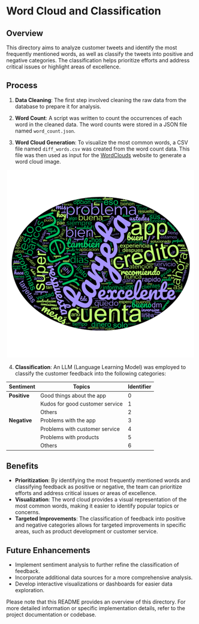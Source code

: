 # Word Cloud and Classification

## Overview

This directory aims to analyze customer tweets and identify the most frequently mentioned words, as well as classify the tweets into positive and negative categories. The classification helps prioritize efforts and address critical issues or highlight areas of excellence.

## Process

1. **Data Cleaning**: The first step involved cleaning the raw data from the database to prepare it for analysis.

2. **Word Count**: A script was written to count the occurrences of each word in the cleaned data. The word counts were stored in a JSON file named `word_count.json`.

3. **Word Cloud Generation**: To visualize the most common words, a CSV file named `diff_words.csv` was created from the word count data. This file was then used as input for the [WordClouds](https://www.wordclouds.com/) website to generate a word cloud image.
<p align="center">
<img src="wordcloud.png" alt="WordCloud from Data Base" style="width:500px;height:auto;">
</p>

4. **Classification**: An LLM (Language Learning Model) was employed to classify the customer feedback into the following categories:

<p align="center">

| Sentiment | Topics | Identifier |
|-----------|--------|-------|
| **Positive** | Good things about the app | 0 |
|           | Kudos for good customer service | 1 |
|           | Others | 2 |
| **Negative** | Problems with the app | 3 |
|           | Problems with customer service | 4 |
|           | Problems with products | 5 |
|           | Others | 6 |

</p>

## Benefits

- **Prioritization**: By identifying the most frequently mentioned words and classifying feedback as positive or negative, the team can prioritize efforts and address critical issues or areas of excellence.
- **Visualization**: The word cloud provides a visual representation of the most common words, making it easier to identify popular topics or concerns.
- **Targeted Improvements**: The classification of feedback into positive and negative categories allows for targeted improvements in specific areas, such as product development or customer service.

## Future Enhancements

- Implement sentiment analysis to further refine the classification of feedback.
- Incorporate additional data sources for a more comprehensive analysis.
- Develop interactive visualizations or dashboards for easier data exploration.

Please note that this README provides an overview of this directory. For more detailed information or specific implementation details, refer to the project documentation or codebase.
